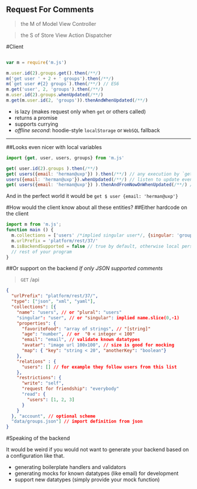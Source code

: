 Request For Comments
----

> the M of Model View Controller

> the S of Store View Action Dispatcher

#Client
```javascript

var m = require('m.js')

m.user.id(2).groups.get().then(/**/)
m('get user ' + 2 + ' groups').then(/**/)
m(`get user #{2} groups`).then(/**/) // ES6
m.get('user', 2, 'groups').then(/**/)
m.user.id(2).groups.whenUpdated(/**/)
m.get(m.user.id(2, 'groups')).thenAndWhenUpdated(/**/)
```
- is lazy (makes request only when `get` or others called)
- returns a promise
- supports currying
- *offline second*: hoodie-style `localStorage` or `WebSQL` fallback

--------------------------------------

##Looks even nicer with local variables
```javascript
import {get, user, users, groups} from 'm.js'

get( user.id(2).groups ).then(/**/)
get( users({email: 'herman@uxp'}) ).then(/**/) // any execution by `get` of whatever triggers `whenUpdated`
users({email: 'herman@uxp'}).whenUpdated(/**/) // listen to update events
get( users({email: 'herman@uxp'}) ).thenAndFromNowOnWhenUpdated(/**/) // or you can do both
```

And in the perfect world it would be `get $ user {email: 'herman@uxp'}`

#How would the client know about all these entities?
##Either hardcode on the client
```javascript
import m from 'm.js';
function main () {
  m.collections = ['users' /*implied singular user*/, {singular: 'group', plural: 'groups'}]
  m.urlPrefix = 'platform/rest/37/'
  m.isBackendSupported = false // true by default, otherwise local persistance only 
  // rest of your program
}
```
##Or support on the backend
*If only JSON supported comments*
>`GET` /api
```json
{
  "urlPrefix": "platform/rest/37/",
  "type": ["json", "xml", "yaml"],
  "collections": [{
    "name": "users", // or "plural": "users"
    "singular": "user", // or "singular": implied name.slice(0,-1)
    "properties": {
      "favoriteFood": "array of strings", // "[string]"
      "age": "number", // or  "0 < integer < 100"
      "email": "email", // validate known datatypes
      "avatar": "image url 100x100", // size is good for mocking
      "map": { "key": "string < 20", "anotherKey": "boolean"}
    },
    "relations" : {
      "users": [] // for example they follow users from this list
    },
    "restrictions": {
      "write": "self",
      "request for friendship": "everybody"
      "read": {
        "users": [1, 2, 3]
      }
    }
  }, "account", // optional scheme
  "data/groups.json"] // import definition from json
}
```

#Speaking of the backend

It would be weird if you would not want to generate your backend based on a configuration like that.

- generating boilerplate handlers and validators
- generating mocks for known datatypes (like email) for development
- support new datatypes (simply provide your mock function)
